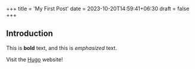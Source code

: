 +++
title = 'My First Post'
date = 2023-10-20T14:59:41+06:30
draft = false
+++
## Introduction

This is **bold** text, and this is *emphasized* text.

Visit the [Hugo](https://gohugo.io) website!